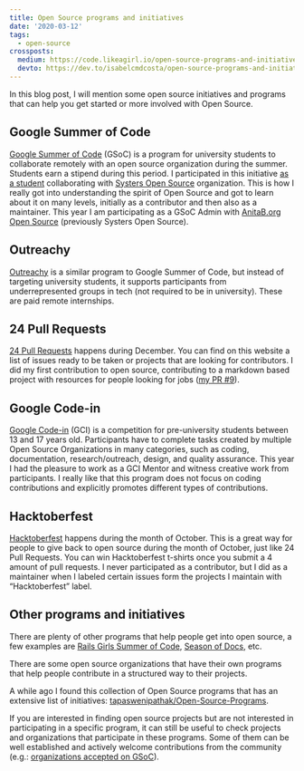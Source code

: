 ```yaml
---
title: Open Source programs and initiatives
date: '2020-03-12'
tags:
  - open-source
crossposts:
  medium: https://code.likeagirl.io/open-source-programs-and-initiatives-328940d39565
  devto: https://dev.to/isabelcmdcosta/open-source-programs-and-initiatives-3in6
---
```


In this blog post, I will mention some open source initiatives and programs that can help you get started or more involved with Open Source.

## Google Summer of Code

[Google Summer of Code](https://summerofcode.withgoogle.com/) (GSoC) is a program for university students to collaborate remotely with an open source organization during the summer. Students earn a stipend during this period. I participated in this initiative [as a student](https://summerofcode.withgoogle.com/archive/2018/projects/6592097335377920/) collaborating with [Systers Open Source](https://github.com/systers) organization. This is how I really got into understanding the spirit of Open Source and got to learn about it on many levels, initially as a contributor and then also as a maintainer. This year I am participating as a GSoC Admin with [AnitaB.org Open Source](https://github.com/anitab-org) (previously Systers Open Source).

## Outreachy

[Outreachy](https://www.outreachy.org/) is a similar program to Google Summer of Code, but instead of targeting university students, it supports participants from underrepresented groups in tech (not required to be in university). These are paid remote internships.

## 24 Pull Requests

[24 Pull Requests](https://24pullrequests.com/) happens during December. You can find on this website a list of issues ready to be taken or projects that are looking for contributors. I did my first contribution to open source, contributing to a markdown based project with resources for people looking for jobs ([my PR #9](https://github.com/fvcproductions/hire-me/pull/9)).

## Google Code-in

[Google Code-in](https://codein.withgoogle.com/) (GCI) is a competition for pre-university students between 13 and 17 years old. Participants have to complete tasks created by multiple Open Source Organizations in many categories, such as coding, documentation, research/outreach, design, and quality assurance. This year I had the pleasure to work as a GCI Mentor and witness creative work from participants. I really like that this program does not focus on coding contributions and explicitly promotes different types of contributions.

## Hacktoberfest

[Hacktoberfest](https://hacktoberfest.digitalocean.com/) happens during the month of October. This is a great way for people to give back to open source during the month of October, just like 24 Pull Requests. You can win Hacktoberfest t-shirts once you submit a 4 amount of pull requests. I never participated as a contributor, but I did as a maintainer when I labeled certain issues form the projects I maintain with “Hacktoberfest” label.

## Other programs and initiatives

There are plenty of other programs that help people get into open source, a few examples are [Rails Girls Summer of Code](https://railsgirlssummerofcode.org/), [Season of Docs](https://developers.google.com/season-of-docs/), etc.

There are some open source organizations that have their own programs that help people contribute in a structured way to their projects.

A while ago I found this collection of Open Source programs that has an extensive list of initiatives: [tapaswenipathak/Open-Source-Programs](https://github.com/tapaswenipathak/Open-Source-Programs).

If you are interested in finding open source projects but are not interested in participating in a specific program, it can still be useful to check projects and organizations that participate in these programs. Some of them can be well established and actively welcome contributions from the community (e.g.: [organizations accepted on GSoC](https://summerofcode.withgoogle.com/organizations)).
